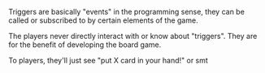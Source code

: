 Triggers are basically "events" in the programming sense, they can be called or subscribed to by certain elements of the game.

The players never directly interact with or know about "triggers". They are for the benefit of developing the board game.

To players, they'll just see "put X card in your hand!" or smt